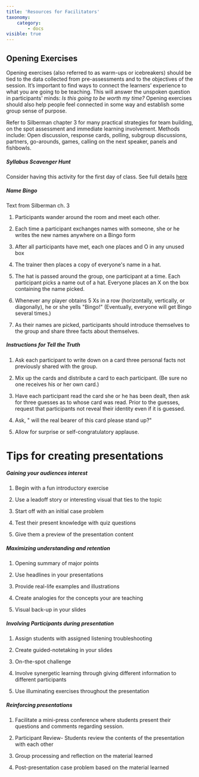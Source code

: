```yaml
---
title: 'Resources for Facilitators'
taxonomy:
    category:
        - docs
visible: true
---
```

## Opening Exercises

Opening exercises (also referred to as warm-ups or icebreakers) should be tied to the data collected from pre-assessments and to the objectives of the session. It’s important to find ways to connect the learners’ experience to what you are going to be teaching. This will answer the unspoken question in participants’ minds: *Is this going to be worth my time?* Opening exercises should also help people feel connected in some way and establish some group sense of purpose.

Refer to Silberman chapter 3 for many practical strategies for team building, on the spot assessment and immediate learning involvement. Methods include: Open discussion, response cards, polling, subgroup discussions, partners, go-arounds, games, calling on the next speaker, panels and fishbowls.

##### **Syllabus Scavenger Hunt**
Consider having this activity for the first day of class.  See full details [here](http://thoughtsonteaching-jdunlap.blogspot.com/2008/10/scavenger-hunts-as-strategy-for.html)

##### **Name Bingo**
Text from Silberman ch. 3

1. Participants wander around the room and meet each other.

2. Each time a participant exchanges names with someone, she or he writes the new names anywhere on a Bingo form

3. After all participants have met, each one places and O in any unused box

4. The trainer then places a copy of everyone's name in a hat.

5. The hat is passed around the group, one participant at a time. Each participant picks a name out of a hat. Everyone places an X on the box containing the name picked.

6. Whenever any player obtains 5 Xs in a row (horizontally, vertically, or diagonally), he or she yells "Bingo!" (Eventually, everyone will get Bingo several times.)

7. As their names are picked, participants should introduce themselves to the group and share three facts about themselves.

##### **Instructions for Tell the Truth**

1. Ask each participant to write down on a card three personal facts not previously shared with the group.

2. Mix up the cards and distribute a card to each participant. (Be sure no one receives his or her own card.)

3. Have each participant read the card she or he has been dealt, then ask for three guesses as to whose card was read. Prior to the guesses, request that participants not reveal their identity even if it is guessed.

4. Ask, " will the real bearer of this card please stand up?"

5. Allow for surprise or self-congratulatory applause.

# Tips for creating presentations

##### **Gaining your audiences interest**

1. Begin with a fun introductory exercise

2. Use a leadoff story or interesting visual that ties to the topic

3. Start off with an initial case problem

4. Test their present knowledge with quiz questions

5. Give them a preview of the presentation content

##### **Maximizing understanding and retention**

1. Opening summary of major points

2. Use headlines in your presentations

3. Provide real-life examples and illustrations

4. Create analogies for the concepts your are teaching

5. Visual back-up in your slides

##### **Involving Participants during presentation**

1. Assign students with assigned listening troubleshooting

2. Create guided-notetaking in your slides

3. On-the-spot challenge

4. Involve synergetic learning through giving different information to different participants

5. Use illuminating exercises throughout the presentation

##### **Reinforcing presentations**

1. Facilitate a mini-press conference where students present their questions and comments regarding session.

2. Participant Review- Students review the contents of the presentation with each other

3. Group processing and reflection on the material learned

4. Post-presentation case problem based on the material learned 
